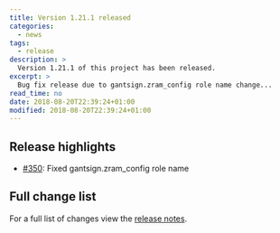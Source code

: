 ```yaml
---
title: Version 1.21.1 released
categories:
  - news
tags:
  - release
description: >
  Version 1.21.1 of this project has been released.
excerpt: >
  Bug fix release due to gantsign.zram_config role name change...
read_time: no
date: 2018-08-20T22:39:24+01:00
modified: 2018-08-20T22:39:24+01:00
---
```


## Release highlights

* [#350](https://github.com/gantsign/development-environment/pull/350):
  Fixed gantsign.zram_config role name

## Full change list

For a full list of changes view the
[release notes](https://github.com/gantsign/development-environment/releases/tag/1.21.1).
